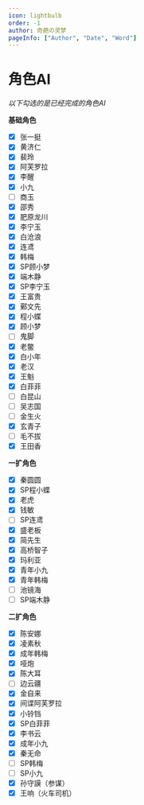 ```yaml
---
icon: lightbulb
order: -1
author: 奇葩の灵梦
pageInfo: ["Author", "Date", "Word"]
---
```


# 角色AI

*以下勾选的是已经完成的角色AI*

**基础角色**

- [x] 张一挺
- [x] 黄济仁
- [x] 裴玲
- [x] 阿芙罗拉
- [x] 李醒
- [x] 小九
- [ ] 商玉
- [x] 邵秀
- [x] 肥原龙川
- [x] 李宁玉
- [x] 白沧浪
- [x] 连鸢
- [x] 韩梅
- [x] SP顾小梦
- [x] 端木静
- [x] SP李宁玉
- [x] 王富贵
- [x] 鄚文先
- [x] 程小蝶
- [x] 顾小梦
- [ ] 鬼脚
- [x] 老鳖
- [x] 白小年
- [x] 老汉
- [x] 王魁
- [x] 白菲菲
- [ ] 白昆山
- [ ] 吴志国
- [ ] 金生火
- [x] 玄青子
- [ ] 毛不拔
- [x] 王田香

**一扩角色**

- [x] 秦圆圆
- [x] SP程小蝶
- [x] 老虎
- [x] 钱敏
- [ ] SP连鸢
- [x] 盛老板
- [x] 简先生
- [x] 高桥智子
- [x] 玛利亚
- [x] 青年小九
- [x] 青年韩梅
- [ ] 池镜海
- [ ] SP端木静

**二扩角色**

- [x] 陈安娜
- [x] 凌素秋
- [x] 成年韩梅
- [x] 哑炮
- [x] 陈大耳
- [ ] 边云疆
- [x] 金自来
- [x] 间谍阿芙罗拉
- [x] 小铃铛
- [x] SP白菲菲
- [x] 李书云
- [x] 成年小九
- [x] 秦无命
- [ ] SP韩梅
- [ ] SP小九
- [x] 孙守謨（参谋）
- [x] 王响（火车司机）

